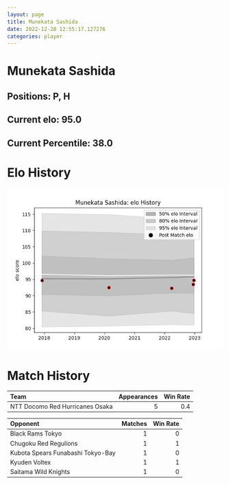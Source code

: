 ```yaml
---  
layout: page  
title: Munekata Sashida  
date: 2022-12-28 12:55:17.127276  
categories: player  
---
```

# Munekata Sashida

## Positions: P, H

## Current elo: 95.0

## Current Percentile: 38.0

# Elo History


![elo history](history_MunekataSashida.png)
# Match History


| Team                            |   Appearances |   Win Rate |
|:--------------------------------|--------------:|-----------:|
| NTT Docomo Red Hurricanes Osaka |             5 |        0.4 |

| Opponent                          |   Matches |   Win Rate |
|:----------------------------------|----------:|-----------:|
| Black Rams Tokyo                  |         1 |          0 |
| Chugoku Red Regulions             |         1 |          1 |
| Kubota Spears Funabashi Tokyo-Bay |         1 |          0 |
| Kyuden Voltex                     |         1 |          1 |
| Saitama Wild Knights              |         1 |          0 |